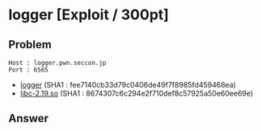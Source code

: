 # logger [Exploit / 300pt]

## Problem

```plain
Host : logger.pwn.seccon.jp
Port : 6565
```

* [logger](https://github.com/AkashiSN/SECCON2016-Online-CTF/blob/master/Exploit/logger/logger) (SHA1 : fee7140cb33d79c0406de49f7f8985fd459468ea)
* [libc-2.19.so](https://github.com/AkashiSN/SECCON2016-Online-CTF/blob/master/Exploit/logger/libc-2.19.so) (SHA1 : 8674307c6c294e2f710def8c57925a50e60ee69e)

## Answer
